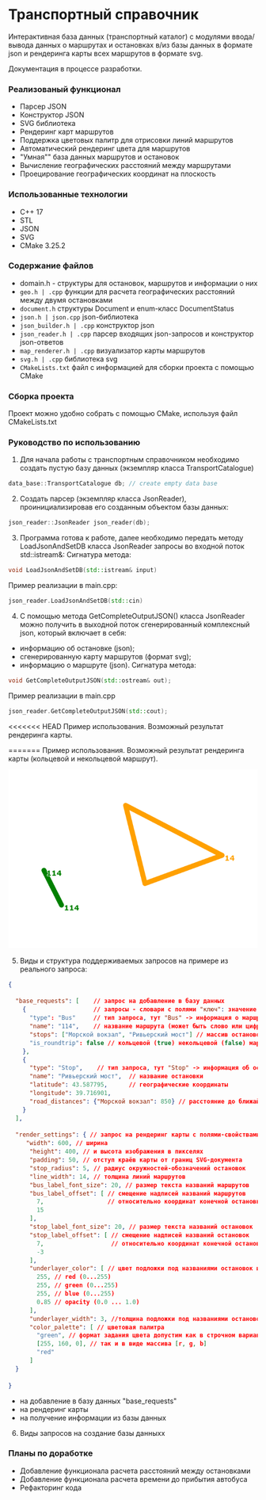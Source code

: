 # Транспортный справочник
Интерактивная база данных (транспортный каталог) с модулями ввода/вывода данных о маршрутах и остановках в/из базы данных в формате json и рендеринга карты всех маршрутов в формате svg.

Документация в процессе разработки.

### Реализованый функционал
- Парсер JSON
- Конструктор JSON
- SVG библиотека
- Рендеринг карт маршрутов
- Поддержка цветовых палитр для отрисовки линий маршрутов
- Автоматический рендеринг цвета для маршрутов
- "Умная"" база данных маршрутов и остановок
- Вычисление географических расстояний между маршрутами
- Проецирование географических координат на плоскость

### Использованные технологии
- C++ 17
- STL
- JSON
- SVG
- CMake 3.25.2

### Содержание файлов

- domain.h - структуры для остановок, маршрутов и информации о них
- `geo.h | .cpp` функции для расчета географических расстояний между двумя остановками
- `document.h` структуры Document и enum-класс DocumentStatus
- `json.h | json.cpp` json-библиотека
- `json_builder.h | .cpp` конструктор json
- `json_reader.h | .cpp` парсер входящих json-запросов и конструктор json-ответов
- `map_renderer.h | .cpp` визуализатор карты маршрутов
- `svg.h | .cpp` библиотека svg
- `CMakeLists.txt` файл с информацией для сборки проекта с помощью CMake

### Сборка проекта
Проект можно удобно собрать с помощью CMake, используя файл CMakeLists.txt

### Руководство по использованию
1. Для начала работы с транспортным справочником необходимо создать пустую  базу данных (экземпляр класса TransportCatalogue)
```C++
data_base::TransportCatalogue db; // create empty data base
```
2. Создать парсер (экземпляр класса JsonReader), проинициализировав его созданным объектом базы данных:
```C++
json_reader::JsonReader json_reader(db); 
```
3. Программа готова к работе, далeе необходимо передать методу LoadJsonAndSetDB класса JsonReader запросы во входной поток std::istream&:
Сигнатура метода:
```C++
void LoadJsonAndSetDB(std::istream& input)
```
Пример реализации в main.cpp:
```C++
json_reader.LoadJsonAndSetDB(std::cin)
```
4. С помощью метода GetCompleteOutputJSON() класса JsonReader можно получить в выходной поток сгенерированный комплексный json, который включает в себя:
- информацию об остановке (json);
- сгенерированную карту маршрутов (формат svg);
- информацию о маршруте (json).
Сигнатура метода:
```C++
void GetCompleteOutputJSON(std::ostream& out);
```
Пример реализации в main.cpp
```C++
json_reader.GetCompleteOutputJSON(std::cout);
```
<<<<<<< HEAD
Пример использования. Возможный результат рендеринга карты.

=======
Пример использования. Возможный результат рендеринга карты (кольцевой и некольцевой маршрут).

![Example svg](ex.png)

5. Виды и структура поддерживаемых запросов на примере из реального запроса:
```json
{

  "base_requests": [    // запрос на добавление в базу данных
    {                   // запросы - словари с полями "ключ": значение
      "type": "Bus"     // тип запроса, тут "Bus" -> информация о маршруте
      "name": "114",    // название маршрута (может быть слово или цифра)
      "stops": ["Морской вокзал", "Ривьерский мост"] // массив остановок маршрута
      "is_roundtrip": false // кольцевой (true) некольцевой (false) маршрут
	},
	{
      "type": "Stop",    // тип запроса, тут "Stop" -> информация об остановке
      "name": "Ривьерский мост",  // название остановки
      "latitude": 43.587795,      // географические координаты
      "longitude": 39.716901,
      "road_distances": {"Морской вокзал": 850} // расстояние до ближайших остановок
	}
  ],

  "render_settings": { // запрос на рендеринг карты с полями-свойствами
  	 "width": 600, // ширина 
      "height": 400, // и высота изображения в пикселях
      "padding": 50, // отступ краёв карты от границ SVG-документа
      "stop_radius": 5, // радиус окружностей-обозначений остановок
      "line_width": 14, // толщина линий маршрутов
      "bus_label_font_size": 20, // размер текста названий маршрутов
      "bus_label_offset": [ // смещение надписей названий маршрутов
        7,                  // относительно координат конечной остановки [x, y]
        15
      ],
      "stop_label_font_size": 20, // размер текста названий остановок
      "stop_label_offset": [ // смещение надписей названий остановок
        7,                   // относительно координат конечной остановки [x, y]
        -3
      ],
      "underlayer_color": [ // цвет подложки под названиями остановок и маршрутов
        255, // red (0...255)
        255, // green (0...255)
        255, // blue (0...255)
        0.85 // opacity (0.0 ... 1.0)
      ],
      "underlayer_width": 3, //толщина подложки под названиями остановок и маршрутов
      "color_palette": [ // цветовая палитра
        "green", // формат задания цвета допустим как в строчном варианте
        [255, 160, 0], // так и в виде массива [r, g, b]
        "red"
      ]
  }

}
```
- на добавление в базу данных "base_requests"
- на рендеринг карты
- на получение информации из базы данных

6. Виды запросов на создание базы данныхх

### Планы по доработке
- Добавление функционала расчета расстояний между остановками
- Добавление функционала расчета времени до прибытия автобуса
- Рефакторинг кода
